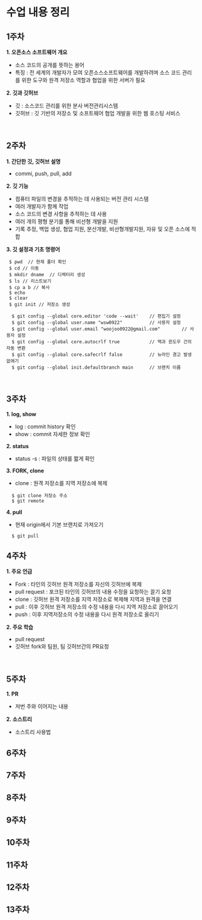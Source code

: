 # 수업 내용 정리

## 1주차
**1. 오픈소스 소프트웨어 개요**
  - 소스 코드의 공개를 뜻하는 용어
  - 특징 : 전 세계의 개발자가 모여 오픈소스소프트웨어를 개발하려며 소스 코드 관리를 위한 도구와 원격 저장소 역할과 협업을 위한 서버가 필요

**2. 깃과 깃허브**
  - 깃 : 소스코드 관리를 위한 분사 버전관리시스템
  - 깃허브 : 깃 기반의 저장소 및 소프트웨어 협업 개발을 위한 웹 호스팅 서비스

<br>

## 2주차
**1. 간단한 깃, 깃허브 설명**
  - commi, push, pull, add

**2. 깃 기능**
  - 컴퓨터 파일의 변경을 추적하는 데 사용되는 버전 관리 시스템
  - 여러 개발자가 함께 작업
  - 소스 코드의 변경 사항을 추적하는 데 사용
  - 여러 개의 평형 분기를 통해 비선형 개발을 지원
  - 기록 추정, 백업 생성, 협업 지원, 분산개발, 비선형개발지원, 자유 및 오픈 소스에 적합

**3. 깃 설정과 기초 명령어**

```
 $ pwd  // 현재 폴더 확인
 $ cd // 이동
 $ mkdir dname  // 디렉터리 생성
 $ ls // 리스트보기
 $ cp a b // 복사
 $ echo 
 $ clear
 $ git init // 저장소 생성
```

```
  $ git config --global core.editor 'code --wait'    // 편집기 설정
  $ git config --global user.name "wsw0922"          // 사용자 설정
  $ git config --global user.email "woojoo0922@gmail.com"        // 사용자 설정
  $ git config --global core.autocrlf true           // 맥과 윈도우 간의 자동 변환
  $ git config --global core.safecrlf false          // 뉴라인 경고 발생 없애기
  $ git config --global init.defaultbranch main      // 브랜치 이름
```

<br>

## 3주차
**1. log, show**
  - log : commit history 확인
  - show : commit 자세한 정보 확인

**2. status**
  - status -s : 파일의 상태를 짧게 확인

**3. FORK, clone**
  - clone : 원격 저장소를 지역 저장소에 복제

```
  $ git clone 저장소 주소
  $ git remote 
```

**4. pull**
  - 현재 origin에서 기본 브랜치로 가져오기

```
  $ git pull
```

## 4주차
**1. 주요 언급**
  - Fork : 타인의 깃허브 원격 저장소를 자신의 깃허브에 복제
  - pull request : 포크된 타인의 깃허브의 내용 수정을 요청하는 끌기 요청
  - clone : 깃허브 원격 저장소를 지역 저장소로 복제해 지역과 원격을 연결
  - pull : 이후 깃허브 원격 저장소의 수정 내용을 다시 지역 저장소로 끌어오기
  - push : 이후 지역저장소의 수정 내용을 다시 원격 저장소로 올리기

**2. 주요 학습**
  - pull request
  - 깃허브 fork와 팀원, 팀 깃허브간의 PR요청

<br>

## 5주차
**1. PR**
  - 저번 주와 이어지는 내용

**2. 소스트리**
  - 소스트리 사용법

## 6주차

## 7주차

## 8주차

## 9주차

## 10주차

## 11주차

## 12주차

## 13주차
